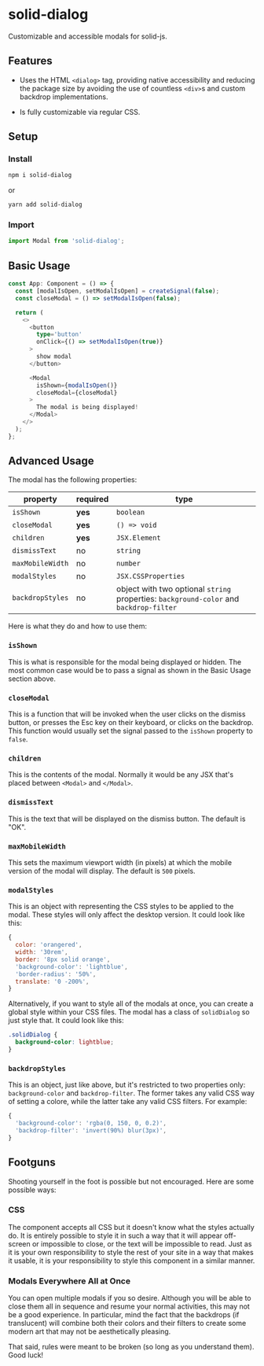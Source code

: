 # solid-dialog

Customizable and accessible modals for solid-js.

## Features

* Uses the HTML `<dialog>` tag, providing native accessibility and reducing the package size by avoiding the use of countless `<div>`s and custom backdrop implementations.

* Is fully customizable via regular CSS.

## Setup

### Install

```bash
npm i solid-dialog
```

 or

```bash
yarn add solid-dialog
```

### Import

```typescript
import Modal from 'solid-dialog';
```

## Basic Usage

```typescript
const App: Component = () => {
  const [modalIsOpen, setModalIsOpen] = createSignal(false);
  const closeModal = () => setModalIsOpen(false);

  return (
    <>
      <button
        type='button'
        onClick={() => setModalIsOpen(true)}
      >
        show modal
      </button>

      <Modal
        isShown={modalIsOpen()}
        closeModal={closeModal}
      >
        The modal is being displayed!
      </Modal>
    </>
  );
};
```

## Advanced Usage

The modal has the following properties:

| property         | required | type    |
|------------------|----------|---------|
| `isShown`        | **yes**  | `boolean` |
| `closeModal`     | **yes**  | `() => void` |
| `children`       | **yes**  | `JSX.Element`
| `dismissText`    | no       | `string`
| `maxMobileWidth` | no       | `number`
| `modalStyles`    | no       | `JSX.CSSProperties`
| `backdropStyles` | no       | object with two optional `string` properties: `background-color` and `backdrop-filter`

Here is what they do and how to use them:

### `isShown`

This is what is responsible for the modal being displayed or hidden. The most common case would be to pass a signal as shown in the Basic Usage section above.

### `closeModal`

This is a function that will be invoked when the user clicks on the dismiss button, or presses the Esc key on their keyboard, or clicks on the backdrop. This function would usually set the signal passed to the `isShown` property to `false`.

### `children`
This is the contents of the modal. Normally it would be any JSX that's placed between `<Modal>` and `</Modal>`.

### `dismissText`
This is the text that will be displayed on the dismiss button. The default is "OK".

### `maxMobileWidth`
This sets the maximum viewport width (in pixels) at which the mobile version of the modal will display. The default is `500` pixels.

### `modalStyles`
This is an object with representing the CSS styles to be applied to the modal. These styles will only affect the desktop version. It could look like this:

```javascript
{
  color: 'orangered',
  width: '30rem',
  border: '8px solid orange',
  'background-color': 'lightblue',
  'border-radius': '50%',
  translate: '0 -200%',
}
```

Alternatively, if you want to style all of the modals at once, you can create a global style within your CSS files. The modal has a class of `solidDialog` so just style that. It could look like this:

```css
.solidDialog {
  background-color: lightblue;
}
```

### `backdropStyles`
This is an object, just like above, but it's restricted to two properties only: `background-color` and `backdrop-filter`. The former takes any valid CSS way of setting a colore, while the latter take any valid CSS filters. For example:

```javascript
{
  'background-color': 'rgba(0, 150, 0, 0.2)',
  'backdrop-filter': 'invert(90%) blur(3px)',
}
```

## Footguns

Shooting yourself in the foot is possible but not encouraged. Here are some possible ways:

### CSS

The component accepts all CSS but it doesn't know what the styles actually do. It is entirely possible to style it in such a way that it will appear off-screen or impossible to close, or the text will be impossible to read. Just as it is your own responsibility to style the rest of your site in a way that makes it usable, it is your responsibility to style this component in a similar manner.

### Modals Everywhere All at Once

You can open multiple modals if you so desire. Although you will be able to close them all in sequence and resume your normal activities, this may not be a good experience. In particular, mind the fact that the backdrops (if translucent) will combine both their colors and their filters to create some modern art that may not be aesthetically pleasing.

That said, rules were meant to be broken (so long as you understand them). Good luck!